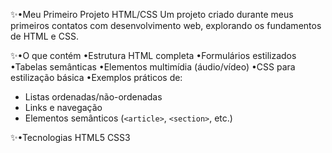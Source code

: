 ✨•Meu Primeiro Projeto HTML/CSS
Um projeto criado durante meus primeiros contatos com desenvolvimento web, explorando os fundamentos de HTML e CSS.

✨•O que contém
•Estrutura HTML completa
•Formulários estilizados
•Tabelas semânticas
•Elementos multimídia (áudio/vídeo)
•CSS para estilização básica
•Exemplos práticos de:
  - Listas ordenadas/não-ordenadas
  - Links e navegação
  - Elementos semânticos (`<article>`, `<section>`, etc.)

✨•Tecnologias
HTML5
CSS3

